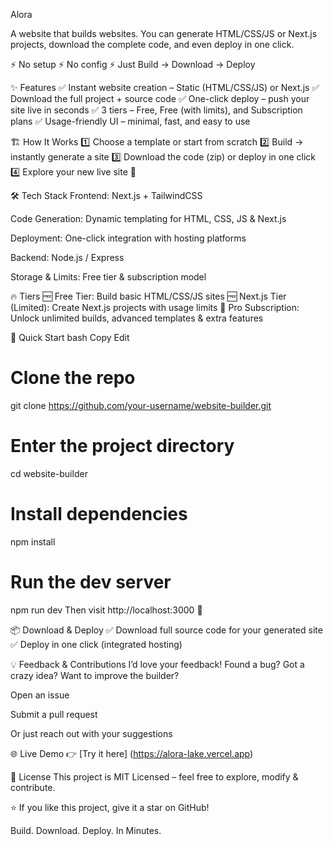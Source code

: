 Alora

A website that builds websites.
You can generate HTML/CSS/JS or Next.js projects, download the complete code, and even deploy in one click.

⚡ No setup
⚡ No config
⚡ Just Build → Download → Deploy

✨ Features
✅ Instant website creation – Static (HTML/CSS/JS) or Next.js
✅ Download the full project + source code
✅ One-click deploy – push your site live in seconds
✅ 3 tiers – Free, Free (with limits), and Subscription plans
✅ Usage-friendly UI – minimal, fast, and easy to use

🏗️ How It Works
1️⃣ Choose a template or start from scratch
2️⃣ Build → instantly generate a site
3️⃣ Download the code (zip) or deploy in one click
4️⃣ Explore your new live site 🚀

🛠️ Tech Stack
Frontend: Next.js + TailwindCSS

Code Generation: Dynamic templating for HTML, CSS, JS & Next.js

Deployment: One-click integration with hosting platforms

Backend: Node.js / Express

Storage & Limits: Free tier & subscription model

🔥 Tiers
🆓 Free Tier: Build basic HTML/CSS/JS sites
🆓 Next.js Tier (Limited): Create Next.js projects with usage limits
💎 Pro Subscription: Unlock unlimited builds, advanced templates & extra features

🚀 Quick Start
bash
Copy
Edit
# Clone the repo
git clone https://github.com/your-username/website-builder.git

# Enter the project directory
cd website-builder

# Install dependencies
npm install

# Run the dev server
npm run dev
Then visit http://localhost:3000 🎉

📦 Download & Deploy
✅ Download full source code for your generated site
✅ Deploy in one click (integrated hosting)

💡 Feedback & Contributions
I’d love your feedback!
Found a bug? Got a crazy idea? Want to improve the builder?

Open an issue

Submit a pull request

Or just reach out with your suggestions

🌐 Live Demo
👉 [Try it here] (https://alora-lake.vercel.app)

📜 License
This project is MIT Licensed – feel free to explore, modify & contribute.

⭐ If you like this project, give it a star on GitHub!

Build. Download. Deploy. In Minutes.
